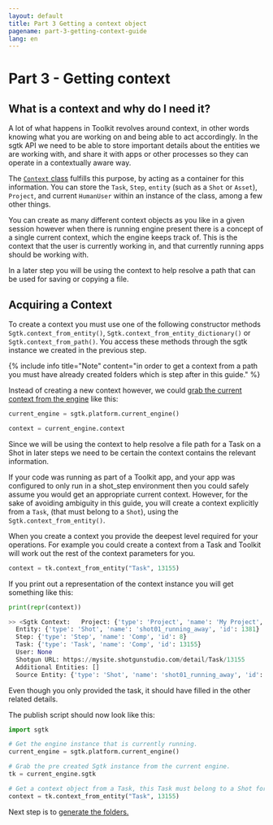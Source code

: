 ```yaml
---
layout: default
title: Part 3 Getting a context object
pagename: part-3-getting-context-guide
lang: en
---
```


# Part 3 - Getting context

## What is a context and why do I need it?

A lot of what happens in Toolkit revolves around context, in other words knowing what you are working on and being able to act accordingly.
In the sgtk API we need to be able to store important details about the entities we are working with, and share it with 
apps or other processes so they can operate in a contextually aware way. 

The [`Context` class](https://developer.shotgunsoftware.com/tk-core/core.html#context) fulfills this purpose, by acting as a container for this information.
You can store the `Task`, `Step`, `entity` (such as a `Shot` or `Asset`), `Project`, and current `HumanUser` within an instance of the class, among a few other things.

You can create as many different context objects as you like in a given session however when there is running engine present there is a concept of a single current context, which the engine keeps track of.
This is the context that the user is currently working in, and that currently running apps should be working with.

In a later step you will be using the context to help resolve a path that can be used for saving or copying a file.

## Acquiring a Context

To create a context you must use one of the following constructor methods `Sgtk.context_from_entity()`, `Sgtk.context_from_entity_dictionary()` or `Sgtk.context_from_path()`.
You access these methods through the sgtk instance we created in the previous step. 

{% include info title="Note" content="in order to get a context from a path you must have already created folders which is step after in this guide." %}

Instead of creating a new context however, we could [grab the current context from the engine](https://developer.shotgunsoftware.com/tk-core/platform.html#sgtk.platform.Engine.context) like this:

```python
current_engine = sgtk.platform.current_engine()

context = current_engine.context
```
Since we will be using the context to help resolve a file path for a Task on a Shot in later steps we need to be certain the context contains the relevant information.  

If your code was running as part of a Toolkit app, 
and your app was configured to only run in a shot_step environment then you could safely assume you would get an appropriate current context.
However, for the sake of avoiding ambiguity in this guide, 
you will create a context explicitly from a `Task`, (that must belong to a `Shot`), using the `Sgtk.context_from_entity()`.

When you create a context you provide the deepest level required for your operations.
For example you could create a context from a Task and Toolkit will work out the rest of the context parameters for you.

```python
context = tk.context_from_entity("Task", 13155)
```

If you print out a representation of the context instance you will get something like this:
```python
print(repr(context))

>> <Sgtk Context:   Project: {'type': 'Project', 'name': 'My Project', 'id': 176}
  Entity: {'type': 'Shot', 'name': 'shot01_running_away', 'id': 1381}
  Step: {'type': 'Step', 'name': 'Comp', 'id': 8}
  Task: {'type': 'Task', 'name': 'Comp', 'id': 13155}
  User: None
  Shotgun URL: https://mysite.shotgunstudio.com/detail/Task/13155
  Additional Entities: []
  Source Entity: {'type': 'Shot', 'name': 'shot01_running_away', 'id': 1381}>

```

Even though you only provided the task, it should have filled in the other related details.  

The publish script should now look like this:

```python
import sgtk

# Get the engine instance that is currently running.
current_engine = sgtk.platform.current_engine()

# Grab the pre created Sgtk instance from the current engine.
tk = current_engine.sgtk

# Get a context object from a Task, this Task must belong to a Shot for the future steps to work. 
context = tk.context_from_entity("Task", 13155)
```

Next step is to [generate the folders.](./part-4-creating-folders.md)
